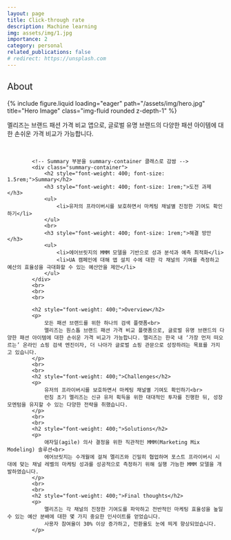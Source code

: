 ```yaml
---
layout: page
title: Click-through rate
description: Machine learning
img: assets/img/1.jpg
importance: 2
category: personal
related_publications: false
# redirect: https://unsplash.com
---
```


<style>
    :root {
        --summary-background-color: #f5f5f5; /* 기본 모드 배경색 */
    }

    html[data-theme="dark"] {
        --summary-background-color: #1e2a47; /* 다크 모드 배경색 */
    }

    .summary-container {
        background-color: var(--summary-background-color);
        padding: 1rem 1rem 0.25rem 1rem;
        border-radius: 1rem;
    }
</style>

<section class="container mt-5">
    <div class="row">
        <div class="col-sm mt-3 mt-md-0">
            <h2 style="font-weight: 400;">About</h2>
            <div class="row">
                <div class="col-sm mt-3 mt-md-0 text-start">
                    {% include figure.liquid loading="eager" path="/assets/img/hero.jpg" title="Hero Image" class="img-fluid rounded z-depth-1" %}
                </div>
            </div>
            <p>
                멜리즈는 브랜드 패션 가격 비교 앱으로, 글로벌 유명 브랜드의 다양한 패션 아이템에 대한 손쉬운 가격 비교가 가능합니다.
            </p>
            <br>
            
            <!-- Summary 부분을 summary-container 클래스로 감쌈 -->
            <div class="summary-container">
                <h2 style="font-weight: 400; font-size: 1.5rem;">Summary</h2>
                <h3 style="font-weight: 400; font-size: 1rem;">도전 과제</h3>
                <ul>
                    <li>유저의 프라이버시를 보호하면서 마케팅 채널별 진정한 기여도 확인하기</li>
                </ul>
                <br>
                <h3 style="font-weight: 400; font-size: 1rem;">해결 방안</h3>
                <ul>
                    <li>에어브릿지의 MMM 모델을 기반으로 성과 분석과 예측 최적화</li>
                    <li>UA 캠페인에 대해 앱 설치 수에 대한 각 채널의 기여를 측정하고 예산의 효율성을 극대화할 수 있는 예산안을 제안</li>
                </ul>
            </div>
            <br>
            <br>
            <br>
            
            <h2 style="font-weight: 400;">Overview</h2>
            <p>
                모든 패션 브랜드를 위한 하나의 검색 플랫폼<br>
                멜리즈는 원스톱 브랜드 패션 가격 비교 플랫폼으로, 글로벌 유명 브랜드의 다양한 패션 아이템에 대한 손쉬운 가격 비교가 가능합니다. 멜리즈는 한국 내 ‘가장 먼저 떠오르는’ 온라인 쇼핑 검색 엔진이자, 더 나아가 글로벌 쇼핑 관문으로 성장하려는 목표를 가지고 있습니다.
            </p>
            <br>
            <br>
            <h2 style="font-weight: 400;">Challenges</h2>
            <p>
                유저의 프라이버시를 보호하면서 마케팅 채널별 기여도 확인하기<br>
                런칭 초기 멜리즈는 신규 유저 획득을 위한 대대적인 투자를 진행한 뒤, 성장 모멘텀을 유지할 수 있는 다양한 전략을 취했습니다.
            </p>
            <br>
            <br>
            <h2 style="font-weight: 400;">Solutions</h2>
            <p>
                애자일(agile) 의사 결정을 위한 직관적인 MMM(Marketing Mix Modeling) 솔루션<br>
                에어브릿지는 수개월에 걸쳐 멜리즈와 긴밀히 협업하며 포스트 프라이버시 시대에 맞는 채널 레벨의 마케팅 성과를 성공적으로 측정하기 위해 실행 가능한 MMM 모델을 개발하였습니다.
            </p>
            <br>
            <br>
            <h2 style="font-weight: 400;">Final thoughts</h2>
            <p>
                멜리즈는 각 채널의 진정한 기여도를 파악하고 전반적인 마케팅 효율성을 높일 수 있는 예산 분배에 대한 몇 가지 중요한 인사이트를 얻었습니다.
                사용자 참여율이 30% 이상 증가하고, 전환율도 눈에 띄게 향상되었습니다.
            </p>
